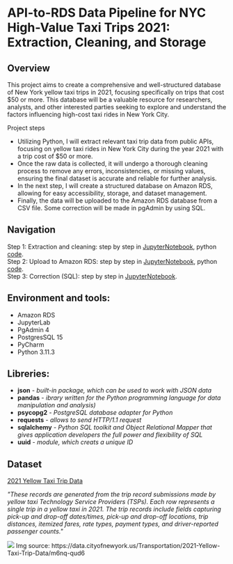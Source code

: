 # API-to-RDS Data Pipeline for NYC High-Value Taxi Trips 2021: Extraction, Cleaning, and Storage

## Overview

This project aims to create a comprehensive and well-structured database of New York yellow taxi trips in 2021, focusing specifically on trips that cost $50 or more. This database will be a valuable resource for researchers, analysts, and other interested parties seeking to explore and understand the factors influencing high-cost taxi rides in New York City.

Project steps

- Utilizing Python, I will extract relevant taxi trip data from public APIs, focusing on yellow taxi rides in New York City during the year 2021 with a trip cost of $50 or more.
- Once the raw data is collected, it will undergo a thorough cleaning process to remove any errors, inconsistencies, or missing values, ensuring the final dataset is accurate and reliable for further analysis. 
- In the next step, I will create a structured database on Amazon RDS, allowing for easy accessibility, storage, and dataset management.
- Finally, the data will be uploaded to the Amazon RDS database from a CSV file. Some correction will be made in pgAdmin by using SQL.

## Navigation

Step 1: Extraction and cleaning: step by step in [JupyterNotebook](https://github.com/iliamunaev/API-to-RDS-Data-Pipeline-Extraction-Cleaning-and-Storage/blob/main/step1_retrieve_clean_data_python.ipynb), python [code](https://github.com/iliamunaev/API-to-RDS-Data-Pipeline-Extraction-Cleaning-and-Storage/blob/main/retrieve_data_from_API.py).  
Step 2: Upload to Amazon RDS: step by step in [JupyterNotebook](https://github.com/iliamunaev/API-to-RDS-Data-Pipeline-Extraction-Cleaning-and-Storage/blob/main/step2_upload_CSV_to_database_python.ipynb), python [code](https://github.com/iliamunaev/API-to-RDS-Data-Pipeline-Extraction-Cleaning-and-Storage/blob/main/csv_upload_to_rds.py).  
Step 3: Correction (SQL): step by step in [JupyterNotebook](https://github.com/iliamunaev/API-to-RDS-Data-Pipeline-Extraction-Cleaning-and-Storage/blob/main/step3_change_column_types_SQL.md).

## Environment and tools:
- Amazon RDS
- JupyterLab 
- PgAdmin 4
- PostgresSQL 15
- PyCharm
- Python 3.11.3

## Libreries:
- **json** - *built-in package, which can be used to work with JSON data*
- **pandas** - *ibrary written for the Python programming language for data manipulation and analysis)*
- **psycopg2** - *PostgreSQL database adapter for Python*
- **requests** - *allows to send HTTP/1.1 request*
- **sqlalchemy** - *Python SQL toolkit and Object Relational Mapper that gives application developers the full power and flexibility of SQL*
- **uuid** - *module, which creats a unique ID*

## Dataset

[2021 Yellow Taxi Trip Data](https://data.cityofnewyork.us/Transportation/2021-Yellow-Taxi-Trip-Data/m6nq-qud6)  

*"These records are generated from the trip record submissions made by yellow taxi Technology Service Providers (TSPs). Each row represents a single trip in a yellow taxi in 2021. The trip records include fields capturing pick-up and drop-off dates/times, pick-up and drop-off locations, trip distances, itemized fares, rate types, payment types, and driver-reported passenger counts."*

<img src="https://github.com/iliamunaev/Data-from-API-to-AWS-RDS-retrieve-clean-upload/blob/main/pics/dataset_overview.png">
Img source: https://data.cityofnewyork.us/Transportation/2021-Yellow-Taxi-Trip-Data/m6nq-qud6



